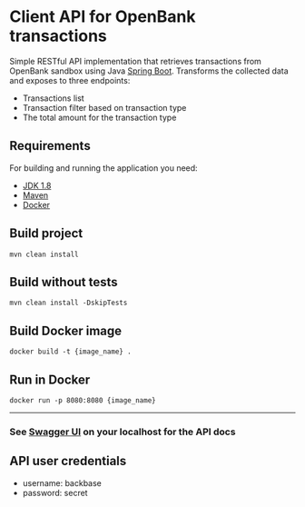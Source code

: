 # Client API for OpenBank transactions

Simple RESTful API implementation that retrieves transactions from OpenBank sandbox using Java [Spring Boot](http://projects.spring.io/spring-boot/).
Transforms the collected data and exposes to three endpoints:
- Transactions list
- Transaction filter based on transaction type
- The total amount for the transaction type

## Requirements
For building and running the application you need:

- [JDK 1.8](https://www.oracle.com/java/technologies/javase/javase-jdk8-downloads.html)
- [Maven](https://maven.apache.org)
- [Docker](https://www.docker.com)

## Build project 
`mvn clean install`

## Build without tests
`mvn clean install -DskipTests`

## Build Docker image
`docker build -t {image_name} .`

## Run in Docker
`docker run -p 8080:8080 {image_name}`
___
### See [Swagger UI](http://localhost:8080/swagger-ui/) on your localhost for the API docs
## API user credentials
- username: backbase
- password: secret

